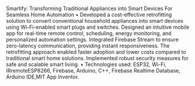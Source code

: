 Smartify: Transforming Traditional Appliances into Smart Devices For Seamless Home Automation
• Developed a cost-effective retrofitting solution to convert conventional household appliances into smart devices using
Wi-Fi-enabled smart plugs and switches. Designed an intuitive mobile app for real-time remote control, scheduling, energy
monitoring, and personalized automation settings. Integrated Firebase Stream to ensure zero-latency communication, providing
instant responsiveness. The retrofitting approach enabled faster adoption and lower costs compared to traditional smart home
solutions. Implemented robust security measures for safe and scalable smart living.
• Technologies used: ESP32, Wi-Fi, IRremoteESP8266, Firebase, Arduino, C++, Firebase Realtime Database, Arduino IDE,MIT App
Inventor.
